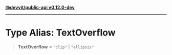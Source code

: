 [**@devvit/public-api v0.12.0-dev**](../../../../../../README.md)

---

# Type Alias: TextOverflow

> **TextOverflow** = `"clip"` \| `"ellipsis"`
